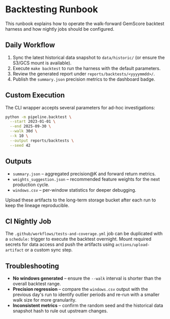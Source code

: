 # Backtesting Runbook

This runbook explains how to operate the walk-forward GemScore backtest harness and how nightly jobs should be configured.

## Daily Workflow

1. Sync the latest historical data snapshot to `data/historic/` (or ensure the S3/GCS mount is available).
2. Execute `make backtest` to run the harness with the default parameters.
3. Review the generated report under `reports/backtests/<yyyymmdd>/`.
4. Publish the `summary.json` precision metrics to the dashboard badge.

## Custom Execution

The CLI wrapper accepts several parameters for ad-hoc investigations:

```bash
python -m pipeline.backtest \
  --start 2023-01-01 \
  --end 2025-09-30 \
  --walk 30d \
  --k 10 \
  --output reports/backtests \
  --seed 42
```

## Outputs

* `summary.json` – aggregated precision@K and forward return metrics.
* `weights_suggestion.json` – recommended feature weights for the next production cycle.
* `windows.csv` – per-window statistics for deeper debugging.

Upload these artifacts to the long-term storage bucket after each run to keep the lineage reproducible.

## CI Nightly Job

The `.github/workflows/tests-and-coverage.yml` job can be duplicated with a `schedule:` trigger to execute the backtest overnight. Mount required secrets for data access and push the artifacts using `actions/upload-artifact` or a custom sync step.

## Troubleshooting

* **No windows generated** – ensure the `--walk` interval is shorter than the overall backtest range.
* **Precision regression** – compare the `windows.csv` output with the previous day's run to identify outlier periods and re-run with a smaller walk size for more granularity.
* **Inconsistent metrics** – confirm the random seed and the historical data snapshot hash to rule out upstream changes.
